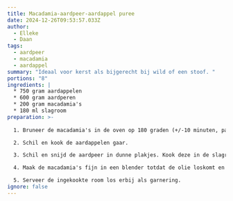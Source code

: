 ```yaml
---
title: Macadamia-aardpeer-aardappel puree
date: 2024-12-26T09:53:57.033Z
author:
  - Elleke
  - Daan
tags:
  - aardpeer
  - macadamia
  - aardappel
summary: "Ideaal voor kerst als bijgerecht bij wild of een stoof. "
portions: "8"
ingredients: |
  * 750 gram aardappelen
  * 600 gram aardperen
  * 200 gram macadamia's
  * 180 ml slagroom
preparation: >-
  
  1. Bruneer de macadamia's in de oven op 180 graden (+/-10 minuten, pas op, ze kunnen opeens erg bruin worden, dus houd ze goed in de gaten)

  2. Schil en kook de aardappelen gaar.

  3. Schil en snijd de aardpeer in dunne plakjes. Kook deze in de slagroom, afgedekt met bakpapier. Als de aardpeer gaar is en de slagroom nog niet is ingedikt, schep dan de aardpeer uit de room en laat de room verder inkoken.

  4. Maak de macadamia's fijn in een blender totdat de olie loskomt en het een soepele pasta wordt. Maal vervolgens de aardpeer fijn in dezelfde blender. Pureer de aardappel. Meng de drie bij elkaar tot een gladde puree. 

  5. Serveer de ingekookte room los erbij als garnering.
ignore: false
---
```


